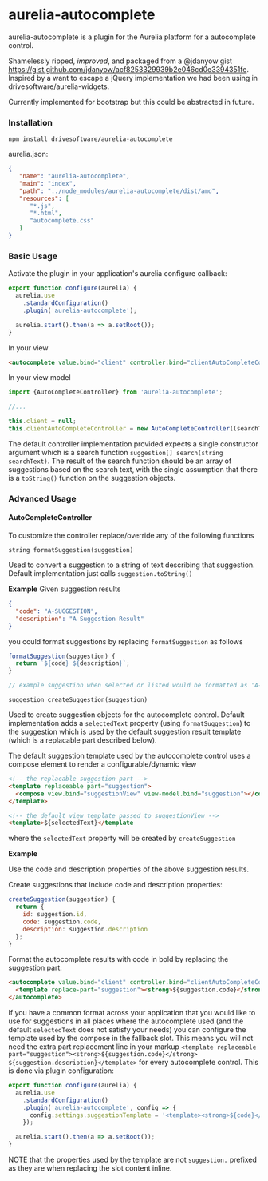 # aurelia-autocomplete

aurelia-autocomplete is a plugin for the Aurelia platform for a autocomplete control.

Shamelessly ripped, _improved_, and packaged from a @jdanyow gist https://gist.github.com/jdanyow/acf8253329939b2e046cd0e3394351fe. Inspired by a want to escape a jQuery implementation we had been using in drivesoftware/aurelia-widgets.

Currently implemented for bootstrap but this could be abstracted in future.

### Installation

`npm install drivesoftware/aurelia-autocomplete`

aurelia.json:
```json
{
   "name": "aurelia-autocomplete",
   "main": "index",
   "path": "../node_modules/aurelia-autocomplete/dist/amd",
   "resources": [
      "*.js",
      "*.html",
      "autocomplete.css"
   ]
}
```

### Basic Usage

Activate the plugin in your application's aurelia configure callback:

```javascript
export function configure(aurelia) {
  aurelia.use
    .standardConfiguration()
    .plugin('aurelia-autocomplete');

  aurelia.start().then(a => a.setRoot());
}
```

In your view

```html
<autocomplete value.bind="client" controller.bind="clientAutoCompleteController"></autocomplete>
```

In your view model

```javascript
import {AutoCompleteController} from 'aurelia-autocomplete';

//...

this.client = null;
this.clientAutoCompleteController = new AutoCompleteController((searchText) => this.clientApi.search(searchText));
```

The default controller implementation provided expects a single constructor argument which is a search function `suggestion[] search(string searchText)`. The result of the search function should be an array of suggestions based on the search text, with the single assumption that there is a `toString()` function on the suggestion objects.

### Advanced Usage

#### AutoCompleteController

To customize the controller replace/override any of the following functions

`string formatSuggestion(suggestion)`

Used to convert a suggestion to a string of text describing that suggestion. Default implementation just calls `suggestion.toString()`

**Example**
Given suggestion results 
```json
{
  "code": "A-SUGGESTION",
  "description": "A Suggestion Result"
}
```

you could format suggestions by replacing `formatSuggestion` as follows

```javascript
formatSuggestion(suggestion) {
  return `${code} ${description}`;
}

// example suggestion when selected or listed would be formatted as 'A-SUGGESTION A Suggestion Result'
```

`suggestion createSuggestion(suggestion)`

 Used to create suggestion objects for the autocomplete control. Default implementation adds a `selectedText` property (using `formatSuggestion`) to the suggestion which is used by the default suggestion result template (which is a replacable part described below).

 The default suggestion template used by the autocomplete control uses a compose element to render a configurable/dynamic view
```html
<!-- the replacable suggestion part -->
<template replaceable part="suggestion">
  <compose view.bind="suggestionView" view-model.bind="suggestion"></compose>
</template>

<!-- the default view template passed to suggestionView -->
<template>${selectedText}</template
```
where the `selectedText` property will be created by `createSuggestion`

**Example**

Use the code and description properties of the above suggestion results.

Create suggestions that include code and description properties:
```javascript
createSuggestion(suggestion) {
  return {
    id: suggestion.id,
    code: suggestion.code,
    description: suggestion.description
  };
}
```

Format the autocomplete results with code in bold by replacing the suggestion part:
```html
<autocomplete value.bind="client" controller.bind="clientAutoCompleteController">
  <template replace-part="suggestion"><strong>${suggestion.code}</strong> ${suggestion.description}</template>
</autocomplete>
```

If you have a common format across your application that you would like to use for suggestions in all places where the autocomplete used (and the default `selectedText` does not satisfy your needs) you can configure the template used by the compose in the fallback slot. This means you will not need the extra part replacement line in your markup `<template replaceable part="suggestion"><strong>${suggestion.code}</strong> ${suggestion.description}</template>` for every autocomplete control. This is done via plugin configuration:

```javascript
export function configure(aurelia) {
  aurelia.use
    .standardConfiguration()
    .plugin('aurelia-autocomplete', config => {
      config.settings.suggestionTemplate = '<template><strong>${code}</strong> ${description}</template>'
    });

  aurelia.start().then(a => a.setRoot());
}
```

NOTE that the properties used by the template are not `suggestion.` prefixed as they are when replacing the slot content inline.




